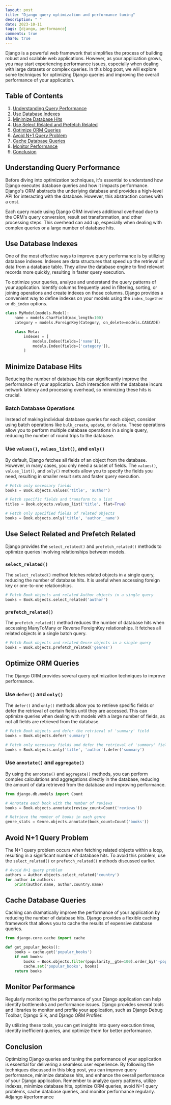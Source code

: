 ```yaml
---
layout: post
title: "Django query optimization and performance tuning"
description: " "
date: 2023-10-11
tags: [django, performance]
comments: true
share: true
---
```


Django is a powerful web framework that simplifies the process of building robust and scalable web applications. However, as your application grows, you may start experiencing performance issues, especially when dealing with large datasets or complex queries. In this blog post, we will explore some techniques for optimizing Django queries and improving the overall performance of your application.

## Table of Contents

1. [Understanding Query Performance](#understanding-query-performance)
2. [Use Database Indexes](#use-database-indexes)
3. [Minimize Database Hits](#minimize-database-hits)
4. [Use Select Related and Prefetch Related](#use-select-related-and-prefetch-related)
5. [Optimize ORM Queries](#optimize-orm-queries)
6. [Avoid N+1 Query Problem](#avoid-n1-query-problem)
7. [Cache Database Queries](#cache-database-queries)
8. [Monitor Performance](#monitor-performance)
9. [Conclusion](#conclusion)

## Understanding Query Performance

Before diving into optimization techniques, it's essential to understand how Django executes database queries and how it impacts performance. Django's ORM abstracts the underlying database and provides a high-level API for interacting with the database. However, this abstraction comes with a cost.

Each query made using Django ORM involves additional overhead due to the ORM's query conversion, result set transformation, and other processing steps. This overhead can add up, especially when dealing with complex queries or a large number of database hits.

## Use Database Indexes

One of the most effective ways to improve query performance is by utilizing database indexes. Indexes are data structures that speed up the retrieval of data from a database table. They allow the database engine to find relevant records more quickly, resulting in faster query execution.

To optimize your queries, analyze and understand the query patterns of your application. Identify columns frequently used in filtering, sorting, or joining operations and create indexes on those columns. Django provides a convenient way to define indexes on your models using the `index_together` or `db_index` options.

```python
class MyModel(models.Model):
    name = models.CharField(max_length=100)
    category = models.ForeignKey(Category, on_delete=models.CASCADE)

    class Meta:
        indexes = [
            models.Index(fields=['name']),
            models.Index(fields=['category']),
        ]
```

## Minimize Database Hits

Reducing the number of database hits can significantly improve the performance of your application. Each interaction with the database incurs network latency and processing overhead, so minimizing these hits is crucial.

### Batch Database Operations

Instead of making individual database queries for each object, consider using batch operations like `bulk_create`, `update`, or `delete`. These operations allow you to perform multiple database operations in a single query, reducing the number of round trips to the database.

### Use `values()`, `values_list()`, and `only()`

By default, Django fetches all fields of an object from the database. However, in many cases, you only need a subset of fields. The `values()`, `values_list()`, and `only()` methods allow you to specify the fields you need, resulting in smaller result sets and faster query execution.

```python
# Fetch only necessary fields
books = Book.objects.values('title', 'author')

# Fetch specific fields and transform to a list
titles = Book.objects.values_list('title', flat=True)

# Fetch only specified fields of related objects
books = Book.objects.only('title', 'author__name')
```

## Use Select Related and Prefetch Related

Django provides the `select_related()` and `prefetch_related()` methods to optimize queries involving relationships between models.

### `select_related()`

The `select_related()` method fetches related objects in a single query, reducing the number of database hits. It is useful when accessing foreign key or one-to-one relationships.

```python
# Fetch Book objects and related Author objects in a single query
books = Book.objects.select_related('author')
```

### `prefetch_related()`

The `prefetch_related()` method reduces the number of database hits when accessing ManyToMany or Reverse ForeignKey relationships. It fetches all related objects in a single batch query.

```python
# Fetch Book objects and related Genre objects in a single query
books = Book.objects.prefetch_related('genres')
```

## Optimize ORM Queries

The Django ORM provides several query optimization techniques to improve performance.

### Use `defer()` and `only()`

The `defer()` and `only()` methods allow you to retrieve specific fields or defer the retrieval of certain fields until they are accessed. This can optimize queries when dealing with models with a large number of fields, as not all fields are retrieved from the database.

```python
# Fetch Book objects and defer the retrieval of 'summary' field
books = Book.objects.defer('summary')

# Fetch only necessary fields and defer the retrieval of 'summary' field
books = Book.objects.only('title', 'author').defer('summary')
```

### Use `annotate()` and `aggregate()`

By using the `annotate()` and `aggregate()` methods, you can perform complex calculations and aggregations directly in the database, reducing the amount of data retrieved from the database and improving performance.

```python
from django.db.models import Count

# Annotate each book with the number of reviews
books = Book.objects.annotate(review_count=Count('reviews'))

# Retrieve the number of books in each genre
genre_stats = Genre.objects.annotate(book_count=Count('books'))
```

## Avoid N+1 Query Problem

The N+1 query problem occurs when fetching related objects within a loop, resulting in a significant number of database hits. To avoid this problem, use the `select_related()` or `prefetch_related()` methods discussed earlier.

```python
# Avoid N+1 query problem
authors = Author.objects.select_related('country')
for author in authors:
    print(author.name, author.country.name)
```

## Cache Database Queries

Caching can dramatically improve the performance of your application by reducing the number of database hits. Django provides a flexible caching framework that allows you to cache the results of expensive database queries.

```python
from django.core.cache import cache

def get_popular_books():
    books = cache.get('popular_books')
    if not books:
        books = Book.objects.filter(popularity__gte=100).order_by('-popularity')
        cache.set('popular_books', books)
    return books
```

## Monitor Performance

Regularly monitoring the performance of your Django application can help identify bottlenecks and performance issues. Django provides several tools and libraries to monitor and profile your application, such as Django Debug Toolbar, Django Silk, and Django ORM Profiler.

By utilizing these tools, you can get insights into query execution times, identify inefficient queries, and optimize them for better performance.

## Conclusion

Optimizing Django queries and tuning the performance of your application is essential for delivering a seamless user experience. By following the techniques discussed in this blog post, you can improve query performance, minimize database hits, and enhance the overall performance of your Django application. Remember to analyze query patterns, utilize indexes, minimize database hits, optimize ORM queries, avoid N+1 query problems, cache database queries, and monitor performance regularly. #django #performance